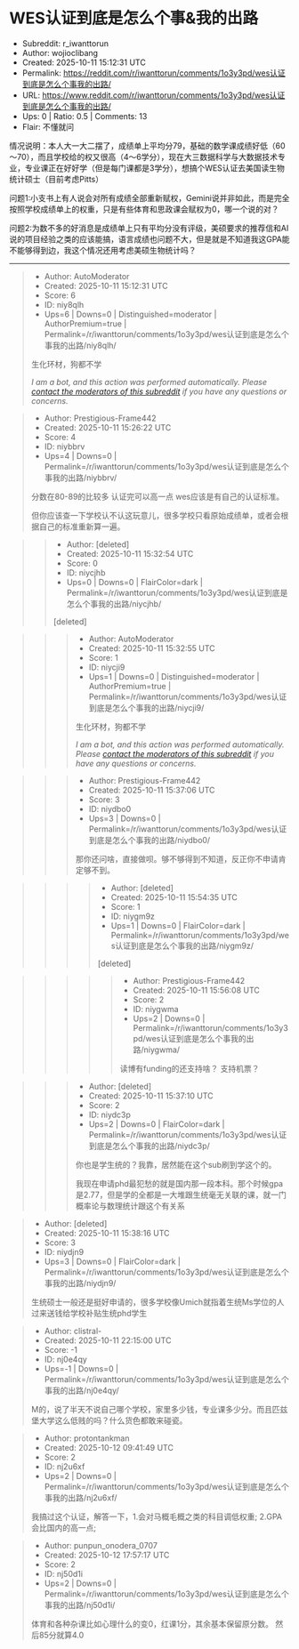 # WES认证到底是怎么个事&我的出路

- Subreddit: r_iwanttorun
- Author: wojioclibang
- Created: 2025-10-11 15:12:31 UTC
- Permalink: https://reddit.com/r/iwanttorun/comments/1o3y3pd/wes认证到底是怎么个事我的出路/
- URL: https://www.reddit.com/r/iwanttorun/comments/1o3y3pd/wes认证到底是怎么个事我的出路/
- Ups: 0 | Ratio: 0.5 | Comments: 13
- Flair: 不懂就问


情况说明：本人大一大二摆了，成绩单上平均分79，基础的数学课成绩好低（60～70），而且学校给的权又很高（4～6学分），现在大三数据科学与大数据技术专业，专业课正在好好学（但是每门课都是3学分），想搞个WES认证去美国读生物统计硕士（目前考虑Pitts）

问题1:小支书上有人说会对所有成绩全部重新赋权，Gemini说并非如此，而是完全按照学校成绩单上的权重，只是有些体育和思政课会赋权为0，哪一个说的对？

问题2:为数不多的好消息是成绩单上只有平均分没有评级，美硕要求的推荐信和AI说的项目经验之类的应该能搞，语言成绩也问题不大，但是就是不知道我这GPA能不能够得到边，我这个情况还用考虑美硕生物统计吗？


---

> - Author: AutoModerator
> - Created: 2025-10-11 15:12:31 UTC
> - Score: 6
> - ID: niy8qlh
> - Ups=6 | Downs=0 | Distinguished=moderator | AuthorPremium=true | Permalink=/r/iwanttorun/comments/1o3y3pd/wes认证到底是怎么个事我的出路/niy8qlh/
>
> 生化环材，狗都不学
> 
> *I am a bot, and this action was performed automatically. Please [contact the moderators of this subreddit](/message/compose/?to=/r/iwanttorun) if you have any questions or concerns.*

> - Author: Prestigious-Frame442
> - Created: 2025-10-11 15:26:22 UTC
> - Score: 4
> - ID: niybbrv
> - Ups=4 | Downs=0 | Permalink=/r/iwanttorun/comments/1o3y3pd/wes认证到底是怎么个事我的出路/niybbrv/
>
> 分数在80-89的比较多 认证完可以高一点 wes应该是有自己的认证标准。
> 
> 但你应该查一下学校认不认这玩意儿，很多学校只看原始成绩单，或者会根据自己的标准重新算一遍。

>> - Author: [deleted]
>> - Created: 2025-10-11 15:32:54 UTC
>> - Score: 0
>> - ID: niycjhb
>> - Ups=0 | Downs=0 | FlairColor=dark | Permalink=/r/iwanttorun/comments/1o3y3pd/wes认证到底是怎么个事我的出路/niycjhb/
>>
>> [deleted]

>>> - Author: AutoModerator
>>> - Created: 2025-10-11 15:32:55 UTC
>>> - Score: 1
>>> - ID: niycji9
>>> - Ups=1 | Downs=0 | Distinguished=moderator | AuthorPremium=true | Permalink=/r/iwanttorun/comments/1o3y3pd/wes认证到底是怎么个事我的出路/niycji9/
>>>
>>> 生化环材，狗都不学
>>> 
>>> *I am a bot, and this action was performed automatically. Please [contact the moderators of this subreddit](/message/compose/?to=/r/iwanttorun) if you have any questions or concerns.*

>>> - Author: Prestigious-Frame442
>>> - Created: 2025-10-11 15:37:06 UTC
>>> - Score: 3
>>> - ID: niydbo0
>>> - Ups=3 | Downs=0 | Permalink=/r/iwanttorun/comments/1o3y3pd/wes认证到底是怎么个事我的出路/niydbo0/
>>>
>>> 那你还问啥，直接做呗。够不够得到不知道，反正你不申请肯定够不到。

>>>> - Author: [deleted]
>>>> - Created: 2025-10-11 15:54:35 UTC
>>>> - Score: 1
>>>> - ID: niygm9z
>>>> - Ups=1 | Downs=0 | FlairColor=dark | Permalink=/r/iwanttorun/comments/1o3y3pd/wes认证到底是怎么个事我的出路/niygm9z/
>>>>
>>>> [deleted]

>>>>> - Author: Prestigious-Frame442
>>>>> - Created: 2025-10-11 15:56:08 UTC
>>>>> - Score: 2
>>>>> - ID: niygwma
>>>>> - Ups=2 | Downs=0 | Permalink=/r/iwanttorun/comments/1o3y3pd/wes认证到底是怎么个事我的出路/niygwma/
>>>>>
>>>>> 读博有funding的还支持啥？ 支持机票？

>>> - Author: [deleted]
>>> - Created: 2025-10-11 15:37:10 UTC
>>> - Score: 2
>>> - ID: niydc3p
>>> - Ups=2 | Downs=0 | FlairColor=dark | Permalink=/r/iwanttorun/comments/1o3y3pd/wes认证到底是怎么个事我的出路/niydc3p/
>>>
>>> 你也是学生统的？我靠，居然能在这个sub刷到学这个的。
>>> 
>>> 我现在申请phd最犯愁的就是国内那一段本科。那个时候gpa是2.77，但是学的全都是一大堆跟生统毫无关联的课，就一门概率论与数理统计跟这个有关系

> - Author: [deleted]
> - Created: 2025-10-11 15:38:16 UTC
> - Score: 3
> - ID: niydjn9
> - Ups=3 | Downs=0 | FlairColor=dark | Permalink=/r/iwanttorun/comments/1o3y3pd/wes认证到底是怎么个事我的出路/niydjn9/
>
> 生统硕士一般还是挺好申请的，很多学校像Umich就指着生统Ms学位的人过来送钱给学校补贴生统phd学生

> - Author: clistral-
> - Created: 2025-10-11 22:15:00 UTC
> - Score: -1
> - ID: nj0e4qy
> - Ups=-1 | Downs=0 | Permalink=/r/iwanttorun/comments/1o3y3pd/wes认证到底是怎么个事我的出路/nj0e4qy/
>
> M的，说了半天不说自己哪个学校，家里多少钱，专业课多少分。而且匹兹堡大学这么低贱的吗？什么货色都敢来碰瓷。

> - Author: protontankman
> - Created: 2025-10-12 09:41:49 UTC
> - Score: 2
> - ID: nj2u6xf
> - Ups=2 | Downs=0 | Permalink=/r/iwanttorun/comments/1o3y3pd/wes认证到底是怎么个事我的出路/nj2u6xf/
>
> 我搞过这个认证，解答一下，1.会对马概毛概之类的科目调低权重; 2.GPA会比国内的高一点;

> - Author: punpun_onodera_0707
> - Created: 2025-10-12 17:57:17 UTC
> - Score: 2
> - ID: nj50d1i
> - Ups=2 | Downs=0 | Permalink=/r/iwanttorun/comments/1o3y3pd/wes认证到底是怎么个事我的出路/nj50d1i/
>
> 体育和各种杂课比如心理什么的变0，红课1分，其余基本保留原分数。 然后85分就算4.0
